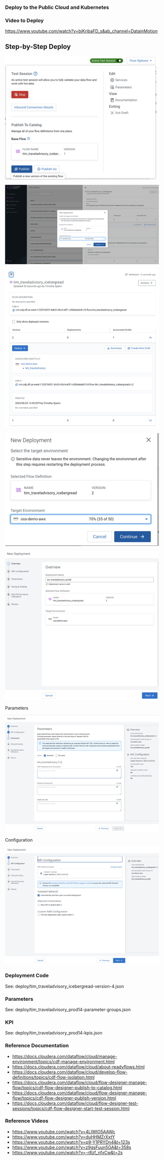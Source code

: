 ### Deploy to the Public Cloud and Kubernetes


### Video to Deploy

https://www.youtube.com/watch?v=biKribaFD_s&ab_channel=DatainMotion

## Step-by-Step Deploy


![0](designtopublish.jpg)

![1](newdeployment.jpg)

![2](deployfromcatalog.jpg)

![3](newdeploymnent.jpg)

![4](deploymentoverview.jpg)

Parameters

![5](parameters.jpg)

Configuration

![6](configuration.jpg)


### Deployment Code

See:  deploy/tim_traveladvisory_icebergread-version-4.json

### Parameters

See: deploy/tim_traveladvisory_prod14-parameter-groups.json

### KPI

See: deploy/tim_traveladvisory_prod14-kpis.json




### Reference Documentation

* https://docs.cloudera.com/dataflow/cloud/manage-environment/topics/cdf-manage-environment.html
* https://docs.cloudera.com/dataflow/cloud/about-readyflows.html
* https://docs.cloudera.com/dataflow/cloud/develop-flow-definitions/topics/cdf-flow-isolation.html
* https://docs.cloudera.com/dataflow/cloud/flow-designer-manage-flow/topics/cdf-flow-designer-publish-to-catalog.html
* https://docs.cloudera.com/dataflow/cloud/flow-designer-manage-flow/topics/cdf-flow-designer-publish-version.html
* https://docs.cloudera.com/dataflow/cloud/flow-designer-test-sessions/topics/cdf-flow-designer-start-test-session.html

### Reference Videos

* https://www.youtube.com/watch?v=4LlWIO5AAWc
* https://www.youtube.com/watch?v=duHHMZrXxtY
* https://www.youtube.com/watch?v=p9-Y1PRYDn4&t=123s
* https://www.youtube.com/watch?v=z9gsFuun5GA&t=358s
* https://www.youtube.com/watch?v=-r8zf_nfxCw&t=2s
